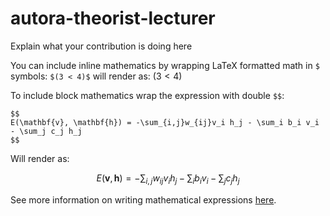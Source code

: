 # autora-theorist-lecturer

Explain what your contribution is doing here

You can include inline mathematics by wrapping LaTeX formatted math in `$` symbols: `$(3 < 4)$` will render as:  $(3 < 4)$

To include block mathematics wrap the expression with double `$$`:

```
$$
E(\mathbf{v}, \mathbf{h}) = -\sum_{i,j}w_{ij}v_i h_j - \sum_i b_i v_i - \sum_j c_j h_j
$$
```

Will render as:

$$
E(\mathbf{v}, \mathbf{h}) = -\sum_{i,j}w_{ij}v_i h_j - \sum_i b_i v_i - \sum_j c_j h_j
$$


See more information on writing mathematical expressions [here](https://docs.github.com/en/get-started/writing-on-github/working-with-advanced-formatting/writing-mathematical-expressions). 


